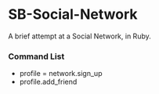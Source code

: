 # SB-Social-Network
A brief attempt at a Social Network, in Ruby.

### Command List

* profile = network.sign_up
* profile.add_friend
